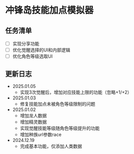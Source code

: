 # 冲锋岛技能加点模拟器

## 任务清单
- [ ] 实现分享功能
- [ ] 优化觉醒选择的UI和内部逻辑
- [ ] 优化角色等级选取UI

## 更新日志
- 2025.01.05
  - 实现3次觉醒后，增加对应技能上限的功能（忽略+1/+2）
- 2025.01.03
  - 修复技能加点未被角色等级限制的问题
- 2025.01.02  
  - 增加龙人数据 
  - 增加精灵数据  
  - 实现觉醒技能等级随角色等级提升的功能
  - 增加种族url参数race
- 2024.12.19  
  - 完成基本功能，仅添加人类数据